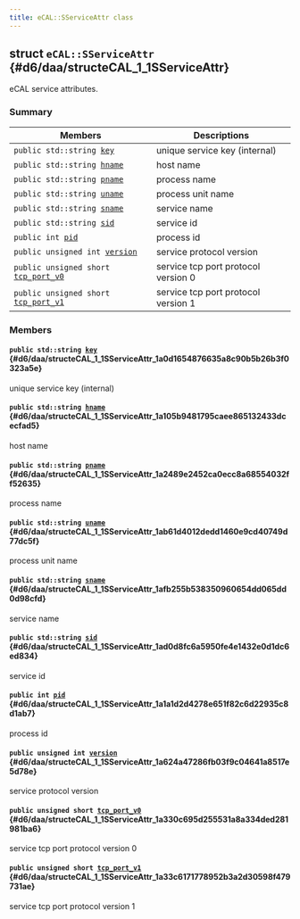 ```yaml
---
title: eCAL::SServiceAttr class
---
```


## struct `eCAL::SServiceAttr` {#d6/daa/structeCAL_1_1SServiceAttr}

eCAL service attributes.

### Summary

 Members                        | Descriptions                                
--------------------------------|---------------------------------------------
`public std::string `[`key`](#d6/daa/structeCAL_1_1SServiceAttr_1a0d1654876635a8c90b5b26b3f0323a5e) | unique service key (internal)
`public std::string `[`hname`](#d6/daa/structeCAL_1_1SServiceAttr_1a105b9481795caee865132433dcecfad5) | host name
`public std::string `[`pname`](#d6/daa/structeCAL_1_1SServiceAttr_1a2489e2452ca0ecc8a68554032ff52635) | process name
`public std::string `[`uname`](#d6/daa/structeCAL_1_1SServiceAttr_1ab61d4012dedd1460e9cd40749d77dc5f) | process unit name
`public std::string `[`sname`](#d6/daa/structeCAL_1_1SServiceAttr_1afb255b538350960654dd065dd0d98cfd) | service name
`public std::string `[`sid`](#d6/daa/structeCAL_1_1SServiceAttr_1ad0d8fc6a5950fe4e1432e0d1dc6ed834) | service id
`public int `[`pid`](#d6/daa/structeCAL_1_1SServiceAttr_1a1a1d2d4278e651f82c6d22935c8d1ab7) | process id
`public unsigned int `[`version`](#d6/daa/structeCAL_1_1SServiceAttr_1a624a47286fb03f9c04641a8517e5d78e) | service protocol version
`public unsigned short `[`tcp_port_v0`](#d6/daa/structeCAL_1_1SServiceAttr_1a330c695d255531a8a334ded281981ba6) | service tcp port protocol version 0
`public unsigned short `[`tcp_port_v1`](#d6/daa/structeCAL_1_1SServiceAttr_1a33c6171778952b3a2d30598f479731ae) | service tcp port protocol version 1

### Members

#### `public std::string `[`key`](#d6/daa/structeCAL_1_1SServiceAttr_1a0d1654876635a8c90b5b26b3f0323a5e) {#d6/daa/structeCAL_1_1SServiceAttr_1a0d1654876635a8c90b5b26b3f0323a5e}

unique service key (internal)

#### `public std::string `[`hname`](#d6/daa/structeCAL_1_1SServiceAttr_1a105b9481795caee865132433dcecfad5) {#d6/daa/structeCAL_1_1SServiceAttr_1a105b9481795caee865132433dcecfad5}

host name

#### `public std::string `[`pname`](#d6/daa/structeCAL_1_1SServiceAttr_1a2489e2452ca0ecc8a68554032ff52635) {#d6/daa/structeCAL_1_1SServiceAttr_1a2489e2452ca0ecc8a68554032ff52635}

process name

#### `public std::string `[`uname`](#d6/daa/structeCAL_1_1SServiceAttr_1ab61d4012dedd1460e9cd40749d77dc5f) {#d6/daa/structeCAL_1_1SServiceAttr_1ab61d4012dedd1460e9cd40749d77dc5f}

process unit name

#### `public std::string `[`sname`](#d6/daa/structeCAL_1_1SServiceAttr_1afb255b538350960654dd065dd0d98cfd) {#d6/daa/structeCAL_1_1SServiceAttr_1afb255b538350960654dd065dd0d98cfd}

service name

#### `public std::string `[`sid`](#d6/daa/structeCAL_1_1SServiceAttr_1ad0d8fc6a5950fe4e1432e0d1dc6ed834) {#d6/daa/structeCAL_1_1SServiceAttr_1ad0d8fc6a5950fe4e1432e0d1dc6ed834}

service id

#### `public int `[`pid`](#d6/daa/structeCAL_1_1SServiceAttr_1a1a1d2d4278e651f82c6d22935c8d1ab7) {#d6/daa/structeCAL_1_1SServiceAttr_1a1a1d2d4278e651f82c6d22935c8d1ab7}

process id

#### `public unsigned int `[`version`](#d6/daa/structeCAL_1_1SServiceAttr_1a624a47286fb03f9c04641a8517e5d78e) {#d6/daa/structeCAL_1_1SServiceAttr_1a624a47286fb03f9c04641a8517e5d78e}

service protocol version

#### `public unsigned short `[`tcp_port_v0`](#d6/daa/structeCAL_1_1SServiceAttr_1a330c695d255531a8a334ded281981ba6) {#d6/daa/structeCAL_1_1SServiceAttr_1a330c695d255531a8a334ded281981ba6}

service tcp port protocol version 0

#### `public unsigned short `[`tcp_port_v1`](#d6/daa/structeCAL_1_1SServiceAttr_1a33c6171778952b3a2d30598f479731ae) {#d6/daa/structeCAL_1_1SServiceAttr_1a33c6171778952b3a2d30598f479731ae}

service tcp port protocol version 1

